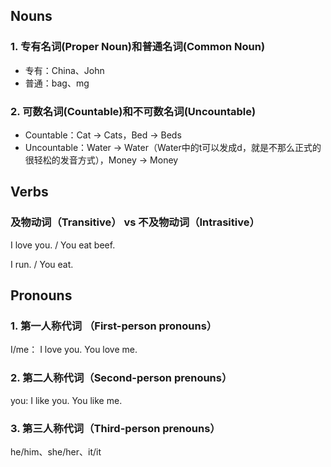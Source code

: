 ## Nouns

### 1. 专有名词(Proper Noun)和普通名词(Common Noun)

- 专有：China、John
- 普通：bag、mg

### 2. 可数名词(Countable)和不可数名词(Uncountable)

- Countable：Cat -> Cats，Bed -> Beds
- Uncountable：Water -> Water（Water中的t可以发成d，就是不那么正式的很轻松的发音方式），Money -> Money  



## Verbs

### 及物动词（Transitive） vs 不及物动词（Intrasitive）

I love you. / You eat beef.

I run. / You eat.



## Pronouns

### 1. 第一人称代词 （First-person pronouns）

I/me： I love you. You love me.

### 2. 第二人称代词（Second-person prenouns）

you: I like you.  You like me.

### 3. 第三人称代词（Third-person prenouns）

he/him、she/her、it/it